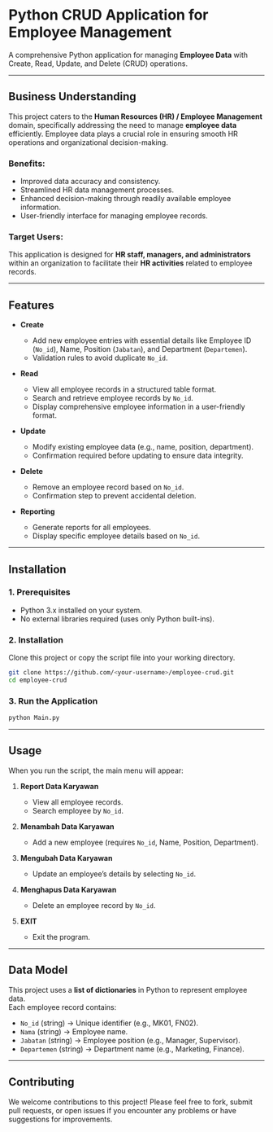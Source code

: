 
# Python CRUD Application for Employee Management  

A comprehensive Python application for managing **Employee Data** with Create, Read, Update, and Delete (CRUD) operations.  

---

## Business Understanding  

This project caters to the **Human Resources (HR) / Employee Management** domain, specifically addressing the need to manage **employee data** efficiently. Employee data plays a crucial role in ensuring smooth HR operations and organizational decision-making.  

### Benefits:  
- Improved data accuracy and consistency.  
- Streamlined HR data management processes.  
- Enhanced decision-making through readily available employee information.  
- User-friendly interface for managing employee records.  

### Target Users:  
This application is designed for **HR staff, managers, and administrators** within an organization to facilitate their **HR activities** related to employee records.  

---

## Features  

- **Create**  
  - Add new employee entries with essential details like Employee ID (`No_id`), Name, Position (`Jabatan`), and Department (`Departemen`).  
  - Validation rules to avoid duplicate `No_id`.  

- **Read**  
  - View all employee records in a structured table format.  
  - Search and retrieve employee records by `No_id`.  
  - Display comprehensive employee information in a user-friendly format.  

- **Update**  
  - Modify existing employee data (e.g., name, position, department).  
  - Confirmation required before updating to ensure data integrity.  

- **Delete**  
  - Remove an employee record based on `No_id`.  
  - Confirmation step to prevent accidental deletion.  

- **Reporting**  
  - Generate reports for all employees.  
  - Display specific employee details based on `No_id`.  

---

## Installation  

### 1. Prerequisites  
- Python 3.x installed on your system.  
- No external libraries required (uses only Python built-ins).  

### 2. Installation  
Clone this project or copy the script file into your working directory.  

```bash
git clone https://github.com/<your-username>/employee-crud.git
cd employee-crud
```

### 3. Run the Application  
```bash
python Main.py
```

---

## Usage  

When you run the script, the main menu will appear:  

1. **Report Data Karyawan**  
   - View all employee records.  
   - Search employee by `No_id`.  

2. **Menambah Data Karyawan**  
   - Add a new employee (requires `No_id`, Name, Position, Department).  

3. **Mengubah Data Karyawan**  
   - Update an employee’s details by selecting `No_id`.  

4. **Menghapus Data Karyawan**  
   - Delete an employee record by `No_id`.  

5. **EXIT**  
   - Exit the program.  

---

## Data Model  

This project uses a **list of dictionaries** in Python to represent employee data.  
Each employee record contains:  

- `No_id` (string) → Unique identifier (e.g., MK01, FN02).  
- `Nama` (string) → Employee name.  
- `Jabatan` (string) → Employee position (e.g., Manager, Supervisor).  
- `Departemen` (string) → Department name (e.g., Marketing, Finance).  

---

## Contributing  

We welcome contributions to this project! Please feel free to fork, submit pull requests, or open issues if you encounter any problems or have suggestions for improvements.  
